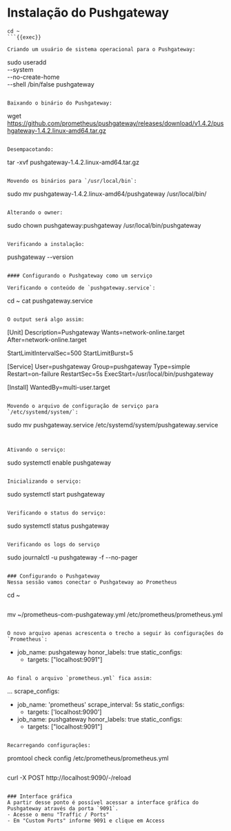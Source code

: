 # Instalação do Pushgateway

```
cd ~
```{{exec}}

Criando um usuário de sistema operacional para o Pushgateway:
```
sudo useradd \
    --system \
    --no-create-home \
    --shell /bin/false pushgateway
```{{exec}}

Baixando o binário do Pushgateway:
```
wget https://github.com/prometheus/pushgateway/releases/download/v1.4.2/pushgateway-1.4.2.linux-amd64.tar.gz
```{{exec}}

Desempacotando:
```
tar -xvf pushgateway-1.4.2.linux-amd64.tar.gz

```{{exec}}

Movendo os binários para `/usr/local/bin`:
```
sudo mv pushgateway-1.4.2.linux-amd64/pushgateway /usr/local/bin/

```{{exec}}

Alterando o owner:
```
sudo chown pushgateway:pushgateway /usr/local/bin/pushgateway

```{{exec}}

Verificando a instalação:
```
pushgateway --version

```{{exec}}

#### Configurando o Pushgateway como um serviço

Verificando o conteúdo de `pushgateway.service`:
```
cd ~
cat pushgateway.service

```{{exec}}

O output será algo assim:
```
[Unit]
Description=Pushgateway
Wants=network-online.target
After=network-online.target

StartLimitIntervalSec=500
StartLimitBurst=5

[Service]
User=pushgateway
Group=pushgateway
Type=simple
Restart=on-failure
RestartSec=5s
ExecStart=/usr/local/bin/pushgateway

[Install]
WantedBy=multi-user.target

```

Movendo o arquivo de configuração de serviço para `/etc/systemd/system/`:
```
sudo mv pushgateway.service /etc/systemd/system/pushgateway.service

```{{exec}}


Ativando o serviço:
```
sudo systemctl enable pushgateway

```{{exec}}

Inicializando o serviço:
```
sudo systemctl start pushgateway

```{{exec}}

Verificando o status do serviço:
```
sudo systemctl status pushgateway

```{{exec}}

Verificando os logs do serviço
```
sudo journalctl -u pushgateway -f --no-pager
```{{exec}}

### Configurando o Pushgateway
Nessa sessão vamos conectar o Pushgateway ao Prometheus

```
cd ~
```{{exec}}

```
mv ~/prometheus-com-pushgateway.yml /etc/prometheus/prometheus.yml
```{{exec}}

O novo arquivo apenas acrescenta o trecho a seguir às configurações do `Prometheus`:
```
  - job_name: pushgateway
    honor_labels: true
    static_configs:
      - targets: ["localhost:9091"]
```

Ao final o arquivo `prometheus.yml` fica assim:
```
...
scrape_configs:
  - job_name: 'prometheus'
    scrape_interval: 5s
    static_configs:
      - targets: ['localhost:9090']
  - job_name: pushgateway
    honor_labels: true
    static_configs:
      - targets: ["localhost:9091"]

```

Recarregando configurações:
```
promtool check config /etc/prometheus/prometheus.yml

```{{exec}}

```
curl -X POST http://localhost:9090/-/reload

```{{exec}}

### Interface gráfica
A partir desse ponto é possível acessar a interface gráfica do Pushgateway através da porta `9091`.
- Acesse o menu "Traffic / Ports"
- Em "Custom Ports" informe 9091 e clique em Access